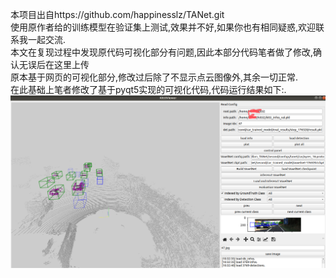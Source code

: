 本项目出自https://github.com/happinesslz/TANet.git    
使用原作者给的训练模型在验证集上测试,效果并不好,如果你也有相同疑惑,欢迎联系我一起交流.  
本文在复现过程中发现原代码可视化部分有问题,因此本部分代码笔者做了修改,确认无误后在这里上传  
原本基于网页的可视化部分,修改过后除了不显示点云图像外,其余一切正常.  
在此基础上笔者修改了基于pyqt5实现的可视化代码,代码运行结果如下:.
![image](https://github.com/han1366/pointpillars_TANet/blob/main/images/68AA65B8367057530589F3F569B42FC9.png)
